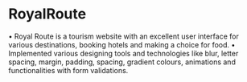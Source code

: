 # RoyalRoute

• Royal Route is a tourism website with an excellent user interface for various destinations, booking
hotels and making a choice for food.
• Implemented various designing tools and technologies like blur, letter spacing, margin, padding,
spacing, gradient colours, animations and functionalities with form validations.
